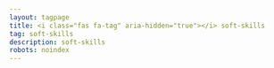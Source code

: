 ```yaml
---
layout: tagpage
title: <i class="fas fa-tag" aria-hidden="true"></i> soft-skills
tag: soft-skills
description: soft-skills
robots: noindex
---
```

